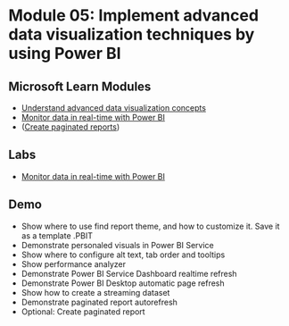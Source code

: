 # Module 05: Implement advanced data visualization techniques by using Power BI

## Microsoft Learn Modules

- [Understand advanced data visualization concepts](https://docs.microsoft.com/learn/modules/understand-advanced-data-visualization-concepts/)
- [Monitor data in real-time with Power BI](https://docs.microsoft.com/learn/modules/monitor-data-real-time-power-bi/)
- ([Create paginated reports](https://docs.microsoft.com/learn/modules/create-paginated-reports-power-bi/))

## Labs

- [Monitor data in real-time with Power BI](https://microsoftlearning.github.io/DP-500-Azure-Data-Analyst/Instructions/labs/14-monitor-data-in-real-time.html)

## Demo

- Show where to use find report theme, and how to customize it. Save it as a template .PBIT
- Demonstrate personaled visuals in Power BI Service
- Show where to configure alt text, tab order and tooltips
- Show performance analyzer
- Demonstrate Power BI Service Dashboard realtime refresh
- Demonstrate Power BI Desktop automatic page refresh
- Show how to create a streaming dataset
- Demonstrate paginated report autorefresh
- Optional: Create paginated report
